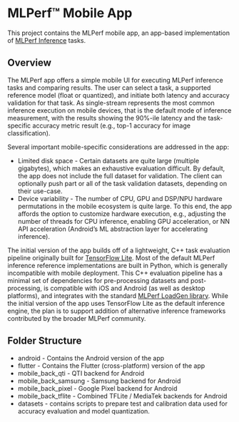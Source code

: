 # MLPerf™ Mobile App

This project contains the MLPerf mobile app, an app-based implementation of
[MLPerf Inference](https://github.com/mlperf/inference) tasks.

## Overview

The MLPerf app offers a simple mobile UI for executing MLPerf inference tasks
and comparing results. The user can select a task, a supported reference model
(float or quantized), and initiate both latency and accuracy validation for that
task. As single-stream represents the most common inference execution on mobile
devices, that is the default mode of inference measurement, with the results
showing the 90%-ile latency and the task-specific accuracy metric result (e.g.,
top-1 accuracy for image classification).

Several important mobile-specific considerations are addressed in the app:

*   Limited disk space - Certain datasets are quite large (multiple gigabytes),
    which makes an exhaustive evaluation difficult. By default, the app does not
    include the full dataset for validation. The client can optionally push part
    or all of the task validation datasets, depending on their use-case.
*   Device variability - The number of CPU, GPU and DSP/NPU hardware
    permutations in the mobile ecosystem is quite large. To this end, the app
    affords the option to customize hardware execution, e.g., adjusting the
    number of threads for CPU inference, enabling GPU acceleration, or NN API
    acceleration (Android’s ML abstraction layer for accelerating inference).

The initial version of the app builds off of a lightweight, C++ task evaluation
pipeline originally built for
[TensorFlow Lite](https://www.tensorflow.org/lite/). Most of the default MLPerf
inference reference implementations are built in Python, which is generally
incompatible with mobile deployment. This C++ evaluation pipeline has a minimal
set of dependencies for pre-processing datasets and post-processing, is
compatible with iOS and Android (as well as desktop platforms), and integrates
with the standard
[MLPerf LoadGen library](https://github.com/mlperf/inference/tree/master/loadgen).
While the initial version of the app uses TensorFlow Lite as the default
inference engine, the plan is to support addition of alternative inference
frameworks contributed by the broader MLPerf community.

## Folder Structure

* android - Contains the Android version of the app
* flutter - Contains the Flutter (cross-platform) version of the app
* mobile_back_qti - QTI backend for Android
* mobile_back_samsung - Samsung backend for Android
* mobile_back_pixel - Google Pixel backend for Android
* mobile_back_tflite - Combined TFLite / MediaTek backends for Android
* datasets - contains scripts to prepare test and calibration data used for accuracy evaluation and model quantization.
